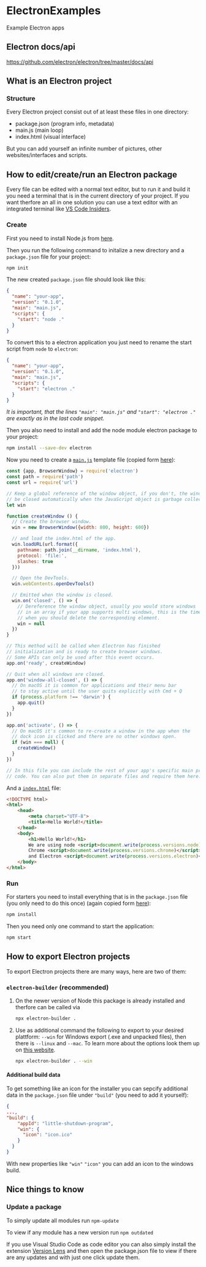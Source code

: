 # ElectronExamples

Example Electron apps

## Electron docs/api

https://github.com/electron/electron/tree/master/docs/api

## What is an Electron project

### Structure

Every Electron project consist out of at least these files in one directory:

- package.json (program info, metadata)
- main.js (main loop)
- index.html (visual interface)

But you can add yourself an infinite number of pictures, other websites/interfaces and scripts.

## How to edit/create/run an Electron package

Every file can be edited with a normal text editor, but to run it and build it you need a terminal that is in the current directory of your project.
If you want therfore an all in one solution you can use a text editor with an integrated terminal like [VS Code Insiders](https://code.visualstudio.com/insiders/).

### Create

First you need to install Node.js from [here](https://nodejs.org/en/).

Then you run the following command to initalize a new directory and a `package.json` file for your project:

```bash
npm init
```

The new created `package.json` file should look like this:

```json
{
  "name": "your-app",
  "version": "0.1.0",
  "main": "main.js",
  "scripts": {
    "start": "node ."
  }
}
```

To convert this to a electron application you just need to rename the start script from `node` to `electron`:

```json
{
  "name": "your-app",
  "version": "0.1.0",
  "main": "main.js",
  "scripts": {
    "start": "electron ."
  }
}
```

*It is important, that the lines `"main": "main.js"` and `"start": "electron ."` are exactly as in the last code snippet.*

Then you also need to install and add the node module electron package to your project:

```bash
npm install --save-dev electron
```

Now you need to create a [`main.js`](basic-template/main.js) template file (copied form [here](https://github.com/electron/electron/blob/master/docs/tutorial/first-app.md)):

```javascript
const {app, BrowserWindow} = require('electron')
const path = require('path')
const url = require('url')

// Keep a global reference of the window object, if you don't, the window will
// be closed automatically when the JavaScript object is garbage collected.
let win

function createWindow () {
  // Create the browser window.
  win = new BrowserWindow({width: 800, height: 600})

  // and load the index.html of the app.
  win.loadURL(url.format({
    pathname: path.join(__dirname, 'index.html'),
    protocol: 'file:',
    slashes: true
  }))

  // Open the DevTools.
  win.webContents.openDevTools()

  // Emitted when the window is closed.
  win.on('closed', () => {
    // Dereference the window object, usually you would store windows
    // in an array if your app supports multi windows, this is the time
    // when you should delete the corresponding element.
    win = null
  })
}

// This method will be called when Electron has finished
// initialization and is ready to create browser windows.
// Some APIs can only be used after this event occurs.
app.on('ready', createWindow)

// Quit when all windows are closed.
app.on('window-all-closed', () => {
  // On macOS it is common for applications and their menu bar
  // to stay active until the user quits explicitly with Cmd + Q
  if (process.platform !== 'darwin') {
    app.quit()
  }
})

app.on('activate', () => {
  // On macOS it's common to re-create a window in the app when the
  // dock icon is clicked and there are no other windows open.
  if (win === null) {
    createWindow()
  }
})

// In this file you can include the rest of your app's specific main process
// code. You can also put them in separate files and require them here.
```

And a [`index.html`](basic-template/index.html) file:

```html
<!DOCTYPE html>
<html>
    <head>
        <meta charset="UTF-8">
        <title>Hello World!</title>
    </head>
    <body>
        <h1>Hello World!</h1>
        We are using node <script>document.write(process.versions.node)</script>,
        Chrome <script>document.write(process.versions.chrome)</script>,
        and Electron <script>document.write(process.versions.electron)</script>.
    </body>
</html>
```

### Run

For starters you need to install everything that is in the `package.json` file (you only need to do this once) (again copied form [here](https://github.com/electron/electron/blob/master/docs/tutorial/first-app.md)):

```bash
npm install
```

Then you need only one command to start the application:

```bash
npm start
```

## How to export Electron projects

To export Electron projects there are many ways, here are two of them:

### `electron-builder` (recommended)

1. On the newer version of Node this package is already installed and therfore can be called via

   ```bash
   npx electron-builder .
   ```

2. Use as additional command the following to export to your desired plattform: `--win` for Windows export (.exe and unpacked files), then there is `--linux` and `--mac`. To learn more about the options look them up on [this website](https://www.electron.build/cli).

   ```bash
   npx electron-builder . --win
   ```

#### Additional build data

To get something like an icon for the installer you can sepcify additional data in the `package.json` file under `"build"` (you need to add it yourself):

```json
{
...,
"build": {
    "appId": "little-shutdown-program",
    "win": {
      "icon": "icon.ico"
    }
  }
}
```

With new properties like `"win"` `"icon"` you can add an icon to the windows build.

## Nice things to know

### Update a package

To simply update all modules run `npm-update`

To view if any module has a new version run `npm outdated`

If you use Visual Studio Code as code editor you can also simply install the extension [Version Lens](https://marketplace.visualstudio.com/items?itemName=pflannery.vscode-versionlens) and then open the package.json file to view if there are any updates and with just one click update them.
